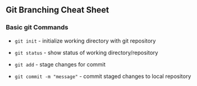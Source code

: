 ## Git Branching Cheat Sheet

### Basic git Commands
* `git init` - initialize working directory with git repository

* `git status` - show status of working directory/repository

* `git add` - stage changes for commit

* `git commit -m "message"` - commit staged changes to local repository
